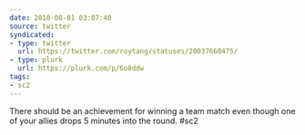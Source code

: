 ```yaml
---
date: 2010-08-01 03:07:40
source: twitter
syndicated:
- type: twitter
  url: https://twitter.com/roytang/statuses/20037660475/
- type: plurk
  url: https://plurk.com/p/6o8ddw
tags:
- sc2
---
```


There should be an achievement for winning a team match even though one of your allies drops 5 minutes into the round. #sc2